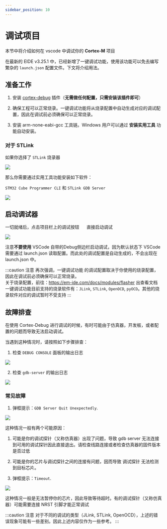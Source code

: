 ```yaml
---
sidebar_position: 10
---
```


# 调试项目

本节中将介绍如何在 vscode 中调试你的 **Cortex-M** 项目

在最新的 EIDE v3.25.1 中，已经新增了一键调试功能，使用该功能可以免去编写繁杂的 `launch.json` 配置文件。下文将介绍用法。

## 准备工作

1. 安装 [cortex-debug](https://marketplace.visualstudio.com/items?itemName=marus25.cortex-debug) 插件（**无需做任何配置，只需安装该插件即可**）

2. 确保工程可以正常烧录。一键调试功能将从烧录配置中自动生成对应的调试配置，因此在调试前必须确保可以正常烧录。

3. 安装 arm-none-eabi-gcc 工具链。Windows 用户可以通过 **安装实用工具** 功能自动安装。

### 对于 STLink

如果你选择了 `STLink` 烧录器

![](/docs_img/flasher_name.png)

那么你需要通过实用工具功能安装如下软件：

`STM32 Cube Programmer CLI` 和 `STLink GDB Server`

![](/docs_img/stlink_tools.png)

## 启动调试器

一切就绪后，点击项目栏上的调试按钮 <img width="16px" bor src="/docs_img/icon/Run_16x.svg"/> 直接启动调试

![](/docs_img/debug_btn.png)

注意**不要使用** VSCode 自带的Debug侧边栏启动调试，因为默认状态下 VSCode 需要通过 launch.json 读取配置。而此处的调试配置是自动生成的，不会出现在 launch.json 中。

:::caution 注意
再次强调，一键调试功能 的调试配置取决于你使用的烧录配置，因此在调试前必须确保可以正常烧录。<br/>
关于烧录配置，前往：https://em-ide.com/docs/modules/flasher 出查看文档<br/>
一键调试功能目前支持的烧录软件有：`JLink`, `STLink`, `OpenOCD`, `pyOCD`。其他的烧录软件对应的调试暂时不受支持
:::

## 故障排查

在使用 Cortex-Debug 进行调试的时候，有时可能由于仿真器，开发板，或者配置的问题而导致无法启动调试。

当遇到这种情况时，请按照如下步骤排查：

1. 检查 `DEBUG CONSOLE` 面板的输出日志

![](/docs_img/debug_console_log.png)

2. 检查 `gdb-server` 的输出日志

![](/docs_img/debug_server_log.png)

### 常见故障

1. 弹框提示：`GDB Server Quit Unexpectedly`.

![](/docs_img/debug_issue__gdb_quit.png)

这种情况一般有两个可能原因：
  1. 可能是你的调试探针（又称仿真器）出现了问题，导致 gdb server 无法连接到可用的调试探针因此直接退出。请检查线路连接或者检查仿真器的固件版本是否过低
  2. 可能是你的芯片与调试探针之间的连接有问题，因而导致 调试探针 无法检测到目标芯片。

2. 弹框提示：`Timeout`.

![](/docs_img/debug_issue__timeout.png)

这种情况一般是无法暂停你的芯片，因此导致等待超时。有的调试探针（又称仿真器）可能需要连接 NRST 引脚才能正常调试

:::caution 注意
对于不同的调试的类型（JLink, STLink, OpenOCD），上述的错误现象可能有一些差别。因此上述内容仅作为一些参考。
:::
